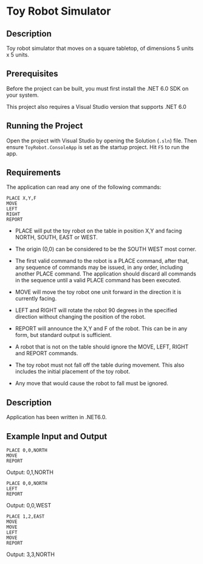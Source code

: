# Toy Robot Simulator

## Description

Toy robot simulator that moves on a square tabletop, of dimensions 5 units x 5 units.

## Prerequisites

Before the project can be built, you must first install the .NET 6.0 SDK on your system.

This project also requires a Visual Studio version that supports .NET 6.0

## Running the Project

Open the project with Visual Studio by opening the Solution (`.sln`) file. Then ensure `ToyRobot.ConsoleApp` is set as the startup project. Hit `F5` to run the app.

## Requirements

The application can read any one of the following commands:

```
PLACE X,Y,F
MOVE
LEFT
RIGHT
REPORT
```

- PLACE will put the toy robot on the table in position X,Y and facing NORTH, SOUTH,
EAST or WEST.
- The origin (0,0) can be considered to be the SOUTH WEST most corner.
- The first valid command to the robot is a PLACE command, after that, any sequence
of commands may be issued, in any order, including another PLACE command. The
application should discard all commands in the sequence until a valid PLACE
command has been executed.
- MOVE will move the toy robot one unit forward in the direction it is currently facing.
- LEFT and RIGHT will rotate the robot 90 degrees in the specified direction without
changing the position of the robot.
- REPORT will announce the X,Y and F of the robot. This can be in any form, but
standard output is sufficient.
- A robot that is not on the table should ignore the MOVE, LEFT, RIGHT and REPORT
commands.

- The toy robot must not fall off the table during movement. This also includes the initial
placement of the toy robot.
- Any move that would cause the robot to fall must be ignored.
  
## Description

Application has been written in .NET6.0. 

## Example Input and Output

```
PLACE 0,0,NORTH
MOVE
REPORT
```
Output: 0,1,NORTH

```
PLACE 0,0,NORTH
LEFT
REPORT
```
Output: 0,0,WEST

```
PLACE 1,2,EAST
MOVE
MOVE
LEFT
MOVE
REPORT
```
Output: 3,3,NORTH
